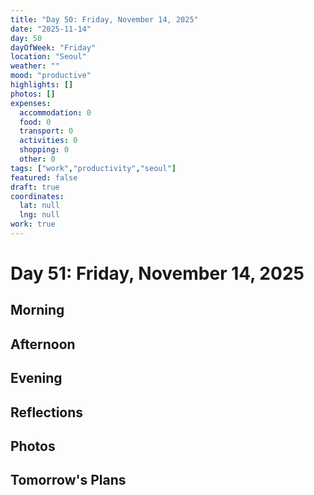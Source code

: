 ```yaml
---
title: "Day 50: Friday, November 14, 2025"
date: "2025-11-14"
day: 50
dayOfWeek: "Friday"
location: "Seoul"
weather: ""
mood: "productive"
highlights: []
photos: []
expenses:
  accommodation: 0
  food: 0
  transport: 0
  activities: 0
  shopping: 0
  other: 0
tags: ["work","productivity","seoul"]
featured: false
draft: true
coordinates:
  lat: null
  lng: null
work: true
---
```

# Day 51: Friday, November 14, 2025

## Morning

## Afternoon

## Evening

## Reflections

## Photos

## Tomorrow's Plans

